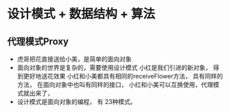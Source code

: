 # 设计模式 + 数据结构 + 算法

## 代理模式Proxy
   - 虎哥把花直接送给小美，是简单的面向对象
   - 面向对象的世界是复杂的，需要使用设计模式
     小红是我们引进的新对象， 得到更好地送花效果
     小红和小美都具有相同的receiveFlower方法，
     具有同样的方法， 在面向对象中也叫有同样的接口，
     小红和小美可以互换使用，代理模式就出来了，
   - 设计模式是面向对象的编程， 有 23种模式。